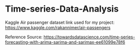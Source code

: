 # Time-series-Data-Analysis
Kaggle Air passenger dataset link used for my project: https://www.kaggle.com/rakannimer/air-passengers

Reference Source: https://towardsdatascience.com/time-series-forecasting-with-arima-sarima-and-sarimax-ee61099e78f6
